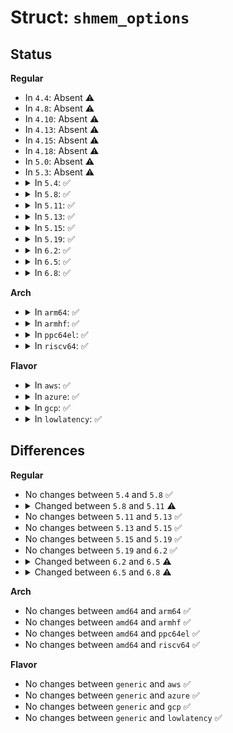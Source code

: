 # Struct: <code>shmem_options</code>

## Status
<b>Regular</b>
<ul>
<li>
In <code>4.4</code>: Absent ⚠️
</li>
<li>
In <code>4.8</code>: Absent ⚠️
</li>
<li>
In <code>4.10</code>: Absent ⚠️
</li>
<li>
In <code>4.13</code>: Absent ⚠️
</li>
<li>
In <code>4.15</code>: Absent ⚠️
</li>
<li>
In <code>4.18</code>: Absent ⚠️
</li>
<li>
In <code>5.0</code>: Absent ⚠️
</li>
<li>
In <code>5.3</code>: Absent ⚠️
</li>
<li>
<details>
<summary>In <code>5.4</code>: ✅</summary>

```c
struct shmem_options {
    long long unsigned int blocks;
    int inodes;
    struct mempolicy *mpol;
    kuid_t uid;
    kgid_t gid;
    umode_t mode;
    int huge;
    int seen;
};
```
</details>
</li>
<li>
<details>
<summary>In <code>5.8</code>: ✅</summary>

```c
struct shmem_options {
    long long unsigned int blocks;
    int inodes;
    struct mempolicy *mpol;
    kuid_t uid;
    kgid_t gid;
    umode_t mode;
    int huge;
    int seen;
};
```
</details>
</li>
<li>
<details>
<summary>In <code>5.11</code>: ✅</summary>

```c
struct shmem_options {
    long long unsigned int blocks;
    long long unsigned int inodes;
    struct mempolicy *mpol;
    kuid_t uid;
    kgid_t gid;
    umode_t mode;
    bool full_inums;
    int huge;
    int seen;
};
```
</details>
</li>
<li>
<details>
<summary>In <code>5.13</code>: ✅</summary>

```c
struct shmem_options {
    long long unsigned int blocks;
    long long unsigned int inodes;
    struct mempolicy *mpol;
    kuid_t uid;
    kgid_t gid;
    umode_t mode;
    bool full_inums;
    int huge;
    int seen;
};
```
</details>
</li>
<li>
<details>
<summary>In <code>5.15</code>: ✅</summary>

```c
struct shmem_options {
    long long unsigned int blocks;
    long long unsigned int inodes;
    struct mempolicy *mpol;
    kuid_t uid;
    kgid_t gid;
    umode_t mode;
    bool full_inums;
    int huge;
    int seen;
};
```
</details>
</li>
<li>
<details>
<summary>In <code>5.19</code>: ✅</summary>

```c
struct shmem_options {
    long long unsigned int blocks;
    long long unsigned int inodes;
    struct mempolicy *mpol;
    kuid_t uid;
    kgid_t gid;
    umode_t mode;
    bool full_inums;
    int huge;
    int seen;
};
```
</details>
</li>
<li>
<details>
<summary>In <code>6.2</code>: ✅</summary>

```c
struct shmem_options {
    long long unsigned int blocks;
    long long unsigned int inodes;
    struct mempolicy *mpol;
    kuid_t uid;
    kgid_t gid;
    umode_t mode;
    bool full_inums;
    int huge;
    int seen;
};
```
</details>
</li>
<li>
<details>
<summary>In <code>6.5</code>: ✅</summary>

```c
struct shmem_options {
    long long unsigned int blocks;
    long long unsigned int inodes;
    struct mempolicy *mpol;
    kuid_t uid;
    kgid_t gid;
    umode_t mode;
    bool full_inums;
    int huge;
    int seen;
    bool noswap;
};
```
</details>
</li>
<li>
<details>
<summary>In <code>6.8</code>: ✅</summary>

```c
struct shmem_options {
    long long unsigned int blocks;
    long long unsigned int inodes;
    struct mempolicy *mpol;
    kuid_t uid;
    kgid_t gid;
    umode_t mode;
    bool full_inums;
    int huge;
    int seen;
    bool noswap;
    short unsigned int quota_types;
    struct shmem_quota_limits qlimits;
};
```
</details>
</li>
</ul>
<b>Arch</b>
<ul>
<li>
<details>
<summary>In <code>arm64</code>: ✅</summary>

```c
struct shmem_options {
    long long unsigned int blocks;
    int inodes;
    struct mempolicy *mpol;
    kuid_t uid;
    kgid_t gid;
    umode_t mode;
    int huge;
    int seen;
};
```
</details>
</li>
<li>
<details>
<summary>In <code>armhf</code>: ✅</summary>

```c
struct shmem_options {
    long long unsigned int blocks;
    int inodes;
    struct mempolicy *mpol;
    kuid_t uid;
    kgid_t gid;
    umode_t mode;
    int huge;
    int seen;
};
```
</details>
</li>
<li>
<details>
<summary>In <code>ppc64el</code>: ✅</summary>

```c
struct shmem_options {
    long long unsigned int blocks;
    int inodes;
    struct mempolicy *mpol;
    kuid_t uid;
    kgid_t gid;
    umode_t mode;
    int huge;
    int seen;
};
```
</details>
</li>
<li>
<details>
<summary>In <code>riscv64</code>: ✅</summary>

```c
struct shmem_options {
    long long unsigned int blocks;
    int inodes;
    struct mempolicy *mpol;
    kuid_t uid;
    kgid_t gid;
    umode_t mode;
    int huge;
    int seen;
};
```
</details>
</li>
</ul>
<b>Flavor</b>
<ul>
<li>
<details>
<summary>In <code>aws</code>: ✅</summary>

```c
struct shmem_options {
    long long unsigned int blocks;
    int inodes;
    struct mempolicy *mpol;
    kuid_t uid;
    kgid_t gid;
    umode_t mode;
    int huge;
    int seen;
};
```
</details>
</li>
<li>
<details>
<summary>In <code>azure</code>: ✅</summary>

```c
struct shmem_options {
    long long unsigned int blocks;
    int inodes;
    struct mempolicy *mpol;
    kuid_t uid;
    kgid_t gid;
    umode_t mode;
    int huge;
    int seen;
};
```
</details>
</li>
<li>
<details>
<summary>In <code>gcp</code>: ✅</summary>

```c
struct shmem_options {
    long long unsigned int blocks;
    int inodes;
    struct mempolicy *mpol;
    kuid_t uid;
    kgid_t gid;
    umode_t mode;
    int huge;
    int seen;
};
```
</details>
</li>
<li>
<details>
<summary>In <code>lowlatency</code>: ✅</summary>

```c
struct shmem_options {
    long long unsigned int blocks;
    int inodes;
    struct mempolicy *mpol;
    kuid_t uid;
    kgid_t gid;
    umode_t mode;
    int huge;
    int seen;
};
```
</details>
</li>
</ul>

## Differences
<b>Regular</b>
<ul>
<li>
No changes between <code>5.4</code> and <code>5.8</code> ✅
</li>
<li>
<details>
<summary>Changed between <code>5.8</code> and <code>5.11</code> ⚠️</summary>
<ul>
<li>
<b>Field added. </b>
<code>bool full_inums</code>
</li>
<li>
<b>Field type changed. </b>
<code>int inodes</code> ➡️ <code>long long unsigned int inodes</code>
</li>
</ul>
</details>
</li>
<li>
No changes between <code>5.11</code> and <code>5.13</code> ✅
</li>
<li>
No changes between <code>5.13</code> and <code>5.15</code> ✅
</li>
<li>
No changes between <code>5.15</code> and <code>5.19</code> ✅
</li>
<li>
No changes between <code>5.19</code> and <code>6.2</code> ✅
</li>
<li>
<details>
<summary>Changed between <code>6.2</code> and <code>6.5</code> ⚠️</summary>
<ul>
<li>
<b>Field added. </b>
<code>bool noswap</code>
</li>
</ul>
</details>
</li>
<li>
<details>
<summary>Changed between <code>6.5</code> and <code>6.8</code> ⚠️</summary>
<ul>
<li>
<b>Field added. </b>
<code>short unsigned int quota_types</code>
</li>
<li>
<b>Field added. </b>
<code>struct shmem_quota_limits qlimits</code>
</li>
</ul>
</details>
</li>
</ul>
<b>Arch</b>
<ul>
<li>
No changes between <code>amd64</code> and <code>arm64</code> ✅
</li>
<li>
No changes between <code>amd64</code> and <code>armhf</code> ✅
</li>
<li>
No changes between <code>amd64</code> and <code>ppc64el</code> ✅
</li>
<li>
No changes between <code>amd64</code> and <code>riscv64</code> ✅
</li>
</ul>
<b>Flavor</b>
<ul>
<li>
No changes between <code>generic</code> and <code>aws</code> ✅
</li>
<li>
No changes between <code>generic</code> and <code>azure</code> ✅
</li>
<li>
No changes between <code>generic</code> and <code>gcp</code> ✅
</li>
<li>
No changes between <code>generic</code> and <code>lowlatency</code> ✅
</li>
</ul>
